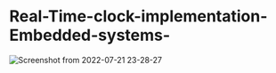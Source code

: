 # Real-Time-clock-implementation-Embedded-systems-

![Screenshot from 2022-07-21 23-28-27](https://github.com/masoudrahimi39/Real-Time-clock-implementation-Embedded-systems-/assets/65596290/0ffa0c0f-a53f-40bf-a798-9aecfca49490)
